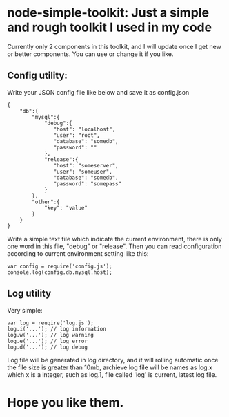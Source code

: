 # node-simple-toolkit: Just a simple and rough toolkit I used in my code

Currently only 2 components in this toolkit, and I will update once I get new or better components. You can use or change it if you like.

## Config utility:

Write your JSON config file like below and save it as config.json

    {
        "db":{
            "mysql":{
                "debug":{
                   "host": "localhost",
                   "user": "root",
                   "database": "somedb",
                   "password": ""
                },
                "release":{
                   "host": "someserver",
                   "user": "someuser",
                   "database": "somedb",
                   "password": "somepass"
                }
            },
            "other":{
                "key": "value"
            }
        }
    }

Write a simple text file which indicate the current environment, there is only one word in this file, "debug" or "release". Then you can read configuration according to current environment setting like this:

    var config = require('config.js');
    console.log(config.db.mysql.host);


## Log utility

Very simple:

    var log = reuqire('log.js');
    log.i('...'); // log information
    log.w('...'); // log warning
    log.e('...'); // log error
    log.d('...'); // log debug

Log file will be generated in log directory, and it will rolling automatic once the file size is greater than 10mb, archieve log file will be names as log.x which x is a integer, such as log.1, file called 'log' is current, latest log file.

# Hope you like them.

